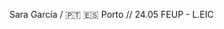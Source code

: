 Sara García / 🇵🇹 🇪🇸 
Porto // 24.05 
FEUP - L.EIC


<!---
staragarcia/staragarcia is a ✨ special ✨ repository because its `README.md` (this file) appears on your GitHub profile.
You can click the Preview link to take a look at your changes.
--->
